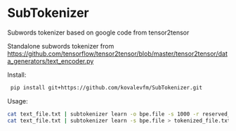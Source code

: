# SubTokenizer
Subwords tokenizer based on google code from tensor2tensor

Standalone subwords tokenizer from https://github.com/tensorflow/tensor2tensor/blob/master/tensor2tensor/data_generators/text_encoder.py

Install:
```bash
 pip install git+https://github.com/kovalevfm/SubTokenizer.git
```

Usage:
```bash
cat text_file.txt | subtokenizer learn -o bpe.file -s 1000 -r reserved_tokens.txt
cat text_file.txt | subtokenizer learn -s bpe.file > tokenized_file.txt
```


